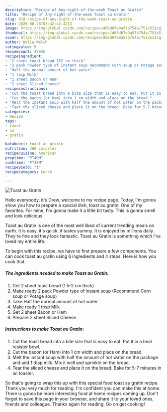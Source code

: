 ```yaml
---
description: "Recipe of Any-night-of-the-week Toast au Gratin"
title: "Recipe of Any-night-of-the-week Toast au Gratin"
slug: 818-recipe-of-any-night-of-the-week-toast-au-gratin
date: 2020-08-28T03:42:43.421Z
image: https://img-global.cpcdn.com/recipes/d66d87e9a57b754e/751x532cq70/toast-au-gratin-recipe-main-photo.jpg
thumbnail: https://img-global.cpcdn.com/recipes/d66d87e9a57b754e/751x532cq70/toast-au-gratin-recipe-main-photo.jpg
cover: https://img-global.cpcdn.com/recipes/d66d87e9a57b754e/751x532cq70/toast-au-gratin-recipe-main-photo.jpg
author: Delia Welch
ratingvalue: 5
reviewcount: 47926
recipeingredient:
- "2 sheet toast bread 152 cm thick"
- "2 pack Powder type of instant soup Recommend Corn soup or Potage soup"
- "Half the normal amount of hot water"
- "1 tbsp Milk"
- "2 sheet Bacon or Ham"
- "2 sheet Sliced Cheese"
recipeinstructions:
- "Cut the toast bread into a bite size that is easy to eat. Put it in a heal resister bowl."
- "Cut the bacon (or Ham) into 1 cm width and place on the bread."
- "Melt the instant soup with half the amount of hot water on the package and add 1 tbsp milk. Mix it well and sprinkle on the bread."
- "Tear the sliced cheese and place it on the bread. Bake for 5-7 minutes in an toaster."
categories:
- Recipe
tags:
- toast
- au
- gratin

katakunci: toast au gratin 
nutrition: 260 calories
recipecuisine: American
preptime: "PT40M"
cooktime: "PT38M"
recipeyield: "1"
recipecategory: Lunch

---
```



![Toast au Gratin](https://img-global.cpcdn.com/recipes/d66d87e9a57b754e/751x532cq70/toast-au-gratin-recipe-main-photo.jpg)

Hello everybody, it's Drew, welcome to my recipe page. Today, I'm gonna show you how to prepare a special dish, toast au gratin. One of my favorites. For mine, I'm gonna make it a little bit tasty. This is gonna smell and look delicious.



Toast au Gratin is one of the most well liked of current trending meals on earth. It is easy, it's quick, it tastes yummy. It is enjoyed by millions daily. They're fine and they look fantastic. Toast au Gratin is something which I've loved my entire life.


To begin with this recipe, we have to first prepare a few components. You can cook toast au gratin using 6 ingredients and 4 steps. Here is how you cook that.

<!--inarticleads1-->

##### The ingredients needed to make Toast au Gratin:

1. Get 2 sheet toast bread (1.5-2 cm thick)
1. Make ready 2 pack Powder type of instant soup (Recommend Corn soup or Potage soup)
1. Take Half the normal amount of hot water
1. Make ready 1 tbsp Milk
1. Get 2 sheet Bacon or Ham
1. Prepare 2 sheet Sliced Cheese




<!--inarticleads2-->

##### Instructions to make Toast au Gratin:

1. Cut the toast bread into a bite size that is easy to eat. Put it in a heal resister bowl.
1. Cut the bacon (or Ham) into 1 cm width and place on the bread.
1. Melt the instant soup with half the amount of hot water on the package and add 1 tbsp milk. Mix it well and sprinkle on the bread.
1. Tear the sliced cheese and place it on the bread. Bake for 5-7 minutes in an toaster.




So that's going to wrap this up with this special food toast au gratin recipe. Thank you very much for reading. I'm confident you can make this at home. There is gonna be more interesting food at home recipes coming up. Don't forget to save this page in your browser, and share it to your loved ones, friends and colleague. Thanks again for reading. Go on get cooking!
